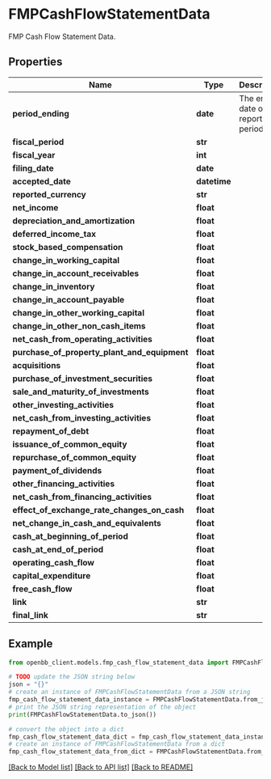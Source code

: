 # FMPCashFlowStatementData

FMP Cash Flow Statement Data.

## Properties

Name | Type | Description | Notes
------------ | ------------- | ------------- | -------------
**period_ending** | **date** | The end date of the reporting period. | 
**fiscal_period** | **str** |  | [optional] 
**fiscal_year** | **int** |  | [optional] 
**filing_date** | **date** |  | [optional] 
**accepted_date** | **datetime** |  | [optional] 
**reported_currency** | **str** |  | [optional] 
**net_income** | **float** |  | [optional] 
**depreciation_and_amortization** | **float** |  | [optional] 
**deferred_income_tax** | **float** |  | [optional] 
**stock_based_compensation** | **float** |  | [optional] 
**change_in_working_capital** | **float** |  | [optional] 
**change_in_account_receivables** | **float** |  | [optional] 
**change_in_inventory** | **float** |  | [optional] 
**change_in_account_payable** | **float** |  | [optional] 
**change_in_other_working_capital** | **float** |  | [optional] 
**change_in_other_non_cash_items** | **float** |  | [optional] 
**net_cash_from_operating_activities** | **float** |  | [optional] 
**purchase_of_property_plant_and_equipment** | **float** |  | [optional] 
**acquisitions** | **float** |  | [optional] 
**purchase_of_investment_securities** | **float** |  | [optional] 
**sale_and_maturity_of_investments** | **float** |  | [optional] 
**other_investing_activities** | **float** |  | [optional] 
**net_cash_from_investing_activities** | **float** |  | [optional] 
**repayment_of_debt** | **float** |  | [optional] 
**issuance_of_common_equity** | **float** |  | [optional] 
**repurchase_of_common_equity** | **float** |  | [optional] 
**payment_of_dividends** | **float** |  | [optional] 
**other_financing_activities** | **float** |  | [optional] 
**net_cash_from_financing_activities** | **float** |  | [optional] 
**effect_of_exchange_rate_changes_on_cash** | **float** |  | [optional] 
**net_change_in_cash_and_equivalents** | **float** |  | [optional] 
**cash_at_beginning_of_period** | **float** |  | [optional] 
**cash_at_end_of_period** | **float** |  | [optional] 
**operating_cash_flow** | **float** |  | [optional] 
**capital_expenditure** | **float** |  | [optional] 
**free_cash_flow** | **float** |  | [optional] 
**link** | **str** |  | [optional] 
**final_link** | **str** |  | [optional] 

## Example

```python
from openbb_client.models.fmp_cash_flow_statement_data import FMPCashFlowStatementData

# TODO update the JSON string below
json = "{}"
# create an instance of FMPCashFlowStatementData from a JSON string
fmp_cash_flow_statement_data_instance = FMPCashFlowStatementData.from_json(json)
# print the JSON string representation of the object
print(FMPCashFlowStatementData.to_json())

# convert the object into a dict
fmp_cash_flow_statement_data_dict = fmp_cash_flow_statement_data_instance.to_dict()
# create an instance of FMPCashFlowStatementData from a dict
fmp_cash_flow_statement_data_from_dict = FMPCashFlowStatementData.from_dict(fmp_cash_flow_statement_data_dict)
```
[[Back to Model list]](../README.md#documentation-for-models) [[Back to API list]](../README.md#documentation-for-api-endpoints) [[Back to README]](../README.md)


